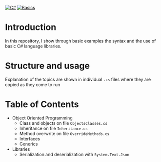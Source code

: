 [![C#](https://img.shields.io/badge/C%23-512BD4?style=for-the-badge&logo=c-sharp&logoColor=white)](https://github.com/yourusername/your-repository) [![Basics](https://img.shields.io/badge/Basics-333333?style=for-the-badge)](https://github.com/yourusername/your-repository)

# Introduction

In this repository, I show through basic examples the syntax and the use of basic C# language libraries.

# Structure and usage

Explanation of the topics are shown in individual `.cs` files where they are copied as they come to run

# Table of Contents

-   Object Oriented Programming
    -   Class and objects on file `ObjectsClasses.cs`
    -   Inheritance on file `Inheritance.cs`
    -   Method overwrite on file `OverrideMethods.cs`
    -   Interfaces
    -   Generics
-   Libraries
    -   Serialization and deserialization with `System.Text.Json`
